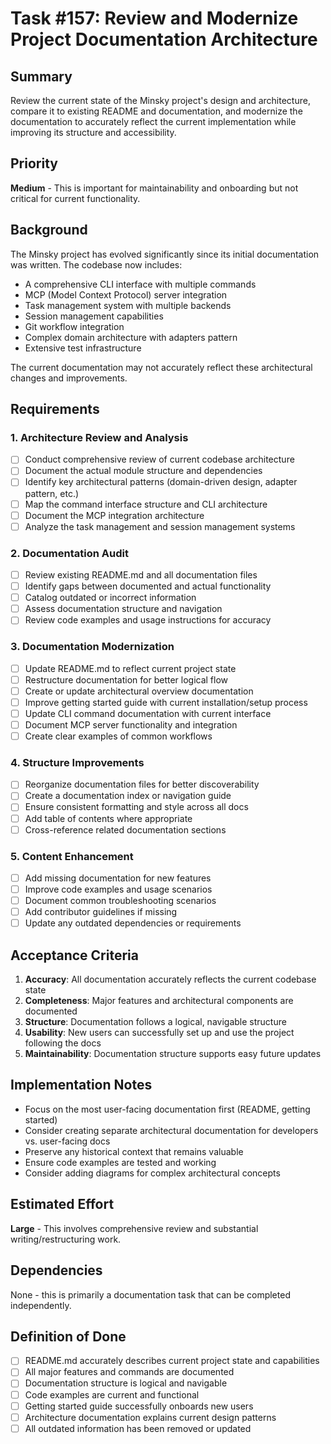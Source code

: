 # Task #157: Review and Modernize Project Documentation Architecture

## Summary

Review the current state of the Minsky project's design and architecture, compare it to existing README and documentation, and modernize the documentation to accurately reflect the current implementation while improving its structure and accessibility.

## Priority

**Medium** - This is important for maintainability and onboarding but not critical for current functionality.

## Background

The Minsky project has evolved significantly since its initial documentation was written. The codebase now includes:

- A comprehensive CLI interface with multiple commands
- MCP (Model Context Protocol) server integration
- Task management system with multiple backends
- Session management capabilities
- Git workflow integration
- Complex domain architecture with adapters pattern
- Extensive test infrastructure

The current documentation may not accurately reflect these architectural changes and improvements.

## Requirements

### 1. Architecture Review and Analysis

- [ ] Conduct comprehensive review of current codebase architecture
- [ ] Document the actual module structure and dependencies
- [ ] Identify key architectural patterns (domain-driven design, adapter pattern, etc.)
- [ ] Map the command interface structure and CLI architecture
- [ ] Document the MCP integration architecture
- [ ] Analyze the task management and session management systems

### 2. Documentation Audit

- [ ] Review existing README.md and all documentation files
- [ ] Identify gaps between documented and actual functionality
- [ ] Catalog outdated or incorrect information
- [ ] Assess documentation structure and navigation
- [ ] Review code examples and usage instructions for accuracy

### 3. Documentation Modernization

- [ ] Update README.md to reflect current project state
- [ ] Restructure documentation for better logical flow
- [ ] Create or update architectural overview documentation
- [ ] Improve getting started guide with current installation/setup process
- [ ] Update CLI command documentation with current interface
- [ ] Document MCP server functionality and integration
- [ ] Create clear examples of common workflows

### 4. Structure Improvements

- [ ] Reorganize documentation files for better discoverability
- [ ] Create a documentation index or navigation guide
- [ ] Ensure consistent formatting and style across all docs
- [ ] Add table of contents where appropriate
- [ ] Cross-reference related documentation sections

### 5. Content Enhancement

- [ ] Add missing documentation for new features
- [ ] Improve code examples and usage scenarios
- [ ] Document common troubleshooting scenarios
- [ ] Add contributor guidelines if missing
- [ ] Update any outdated dependencies or requirements

## Acceptance Criteria

1. **Accuracy**: All documentation accurately reflects the current codebase state
2. **Completeness**: Major features and architectural components are documented
3. **Structure**: Documentation follows a logical, navigable structure
4. **Usability**: New users can successfully set up and use the project following the docs
5. **Maintainability**: Documentation structure supports easy future updates

## Implementation Notes

- Focus on the most user-facing documentation first (README, getting started)
- Consider creating separate architectural documentation for developers vs. user-facing docs
- Preserve any historical context that remains valuable
- Ensure code examples are tested and working
- Consider adding diagrams for complex architectural concepts

## Estimated Effort

**Large** - This involves comprehensive review and substantial writing/restructuring work.

## Dependencies

None - this is primarily a documentation task that can be completed independently.

## Definition of Done

- [ ] README.md accurately describes current project state and capabilities
- [ ] All major features and commands are documented
- [ ] Documentation structure is logical and navigable
- [ ] Code examples are current and functional
- [ ] Getting started guide successfully onboards new users
- [ ] Architecture documentation explains current design patterns
- [ ] All outdated information has been removed or updated
